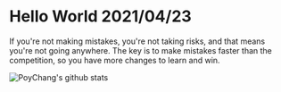 # Hello World 2021/04/23

If you're not making mistakes, you're not taking risks, and that means you're not going anywhere. The key is to make mistakes faster than the competition, so you have more changes to learn and win.

![PoyChang's github stats](https://github-readme-stats.vercel.app/api?username=poychang&show_icons=true&theme=dracula)
